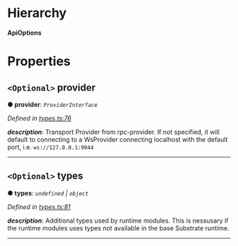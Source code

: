 

# Hierarchy

**ApiOptions**

# Properties

<a id="provider"></a>

## `<Optional>` provider

**● provider**: *`ProviderInterface`*

*Defined in [types.ts:76](https://github.com/polkadot-js/api/blob/f5b3d58/packages/api/src/types.ts#L76)*

*__description__*: Transport Provider from rpc-provider. If not specified, it will default to connecting to a WsProvider connecting localhost with the default port, i.e. `ws://127.0.0.1:9944`

___
<a id="types"></a>

## `<Optional>` types

**● types**: *`undefined` | `object`*

*Defined in [types.ts:81](https://github.com/polkadot-js/api/blob/f5b3d58/packages/api/src/types.ts#L81)*

*__description__*: Additional types used by runtime modules. This is nessusary if the runtime modules uses types not available in the base Substrate runtime.

___

